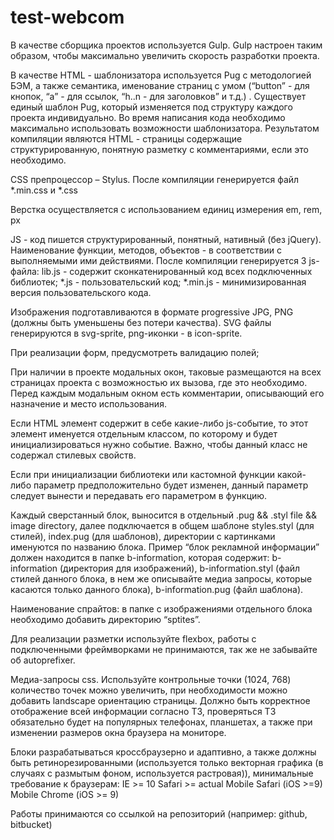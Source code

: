 # test-webcom

В качестве сборщика проектов используется Gulp. Gulp настроен таким образом, чтобы максимально увеличить скорость разработки проекта.

В качестве HTML - шаблонизатора используется Pug с методологией БЭМ, а также семантика, именование страниц с умом (“button” - для кнопок, “a” - для ссылок, “h..n - для заголовков” и т.д.) . Существует единый шаблон Pug, который изменяется под структуру каждого проекта индивидуально. Во время написания кода необходимо максимально использовать возможности шаблонизатора. Результатом компиляции являются HTML - страницы содержащие структурированную, понятную разметку с комментариями, если это необходимо.

CSS препроцессор – Stylus. После компиляции генерируется файл *.min.css и *.css

Верстка осуществляется с использованием единиц измерения em, rem, px

JS - код пишется структурированный, понятный, нативный (без jQuery). Наименование функции, методов, объектов - в соответствии с выполняемыми ими действиями. После компиляции генерируется 3 js-файла: 
lib.js - содержит сконкатенированный код всех подключенных библиотек; 
*.js - пользовательский код; 
*.min.js - минимизированная версия пользовательского кода.

Изображения подготавливаются в формате progressive JPG, PNG (должны быть уменьшены без потери качества). SVG файлы генерируются в svg-sprite, png-иконки - в icon-sprite.

При реализации форм, предусмотреть валидацию полей;

При наличии в проекте модальных окон, таковые размещаются на всех страницах проекта с возможностью их вызова, где это необходимо. Перед каждым модальным окном есть комментарии, описывающий его назначение и место использования.

Если HTML элемент содержит в себе какие-либо js-событие, то этот элемент именуется отдельным классом, по которому и будет инициализироваться нужно событие. Важно, чтобы данный класс не содержал стилевых свойств.

Если при инициализации библиотеки или кастомной функции какой-либо параметр предположительно будет изменен, данный параметр следует вынести и передавать его параметром в функцию.

Каждый сверстанный блок, выносится в отдельный .pug && .styl file && image directory, далее подключается в общем шаблоне styles.styl (для стилей), index.pug (для шаблонов), директории с картинками именуются по названию блока. 
Пример “блок рекламной информации” должен находится в папке b-information, которая содержит: b-information (директория для изображений), b-information.styl (файл стилей данного блока, в нем же описывайте медиа запросы, которые касаются только данного блока), b-information.pug (файл шаблона).

Наименование спрайтов: в папке с изображениями отдельного блока необходимо добавить директорию “sptites”.

Для реализации разметки используйте flexbox, работы с подключенными фреймворками не принимаются, так же не забывайте об autoprefixer.

Медиа-запросы css. Используйте контрольные точки (1024, 768) количество точек можно увеличить, при необходимости можно добавить landscape ориентацию страницы.
Должно быть корректное отображение всей информации согласно ТЗ, проверяться ТЗ обязательно будет на популярных телефонах, планшетах, а также при изменении размеров окна браузера на мониторе.

Блоки разрабатываться кроссбраузерно и адаптивно, а также должны быть ретинорезированными (используется только векторная графика (в случаях с размытым фоном, используется растровая)), минимальные требование к браузерам:
IE >= 10
Safari >= actual
Mobile Safari (iOS >=9)
Mobile Chrome (iOS >= 9)

Работы принимаются со ссылкой на репозиторий (например: github, bitbucket)

